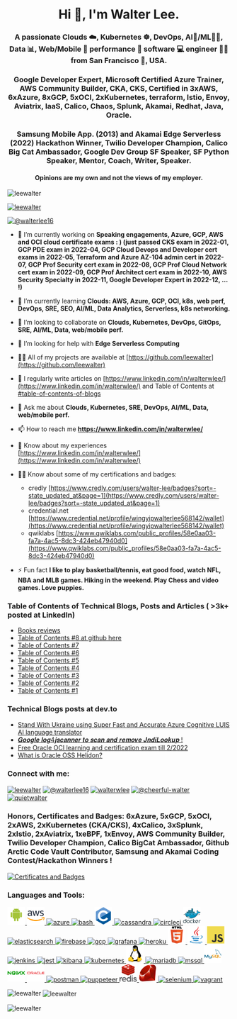 <h1 align="center">Hi 👋, I'm Walter Lee.</h1>
<h3 align="center">A passionate Clouds ☁️, Kubernetes ☸, DevOps, AI🧠/ML👨‍💻, Data 📊, Web/Mobile 🤳 performance 💯 software 💻 engineer 👨‍🔧 from San Francisco 🌉, USA. </h3>
<h3 align="center">Google Developer Expert, Microsoft Certified Azure Trainer, AWS Community Builder, CKA, CKS, Certified in 3xAWS, 6xAzure, 8xGCP, 5xOCI, 2xKubernetes, terraform, Istio, Envoy, Aviatrix, IaaS, Calico, Chaos, Splunk, Akamai, Redhat, Java, Oracle. </h3>
<h3 align="center">Samsung Mobile App. (2013) and Akamai Edge Serverless (2022) Hackathon Winner, Twilio Developer Champion, Calico Big Cat Ambassador, Google Dev Group SF Speaker, SF Python Speaker, Mentor, Coach, Writer, Speaker. </h3>
<h4 align="center">Opinions are my own and not the views of my employer.</h4>

<p align="left"> <img src="https://komarev.com/ghpvc/?username=leewalter&label=Profile%20views&color=0e75b6&style=flat" alt="leewalter" /> </p>

<p align="left"> <a href="https://github.com/ryo-ma/github-profile-trophy"><img src="https://github-profile-trophy.vercel.app/?username=leewalter" alt="leewalter" /></a> </p>

<p align="left"> <a href="https://twitter.com/@walterlee16" target="blank"><img src="https://img.shields.io/twitter/follow/walterlee16?logo=twitter&style=for-the-badge" alt="@walterlee16" /></a> </p>

- 🔭 I’m currently working on **Speaking engagements, Azure, GCP, AWS and OCI cloud certificate exams : ) (just passed CKS exam in 2022-01, GCP PDE exam in 2022-04, GCP Cloud Devops and Developer cert exams in 2022-05, Terraform and Azure AZ-104 admin cert in 2022-07, GCP Prof Security cert exam in 2022-08, GCP Prof Cloud Network cert exam in 2022-09, GCP Prof Architect cert exam in 2022-10, AWS Security Specialty in 2022-11, Google Developer Expert in 2022-12, ... !)** 

- 🌱 I’m currently learning **Clouds: AWS, Azure, GCP, OCI, k8s, web perf, DevOps, SRE, SEO, AI/ML, Data Analytics, Serverless, k8s networking.**

- 👯 I’m looking to collaborate on **Clouds, Kubernetes, DevOps, GitOps, SRE, AI/ML, Data, web/mobile perf.**

- 🤝 I’m looking for help with **Edge Serverless Computing**

- 👨‍💻 All of my projects are available at [https://github.com/leewalter](https://github.com/leewalter)

- 📝 I regularly write articles on [https://www.linkedin.com/in/walterwlee/](https://www.linkedin.com/in/walterwlee/) and Table of Contents at  [#table-of-contents-of-blogs](#table-of-contents-of-blogs-posts-and-articles--3k-at-linkedin) 

- 💬 Ask me about **Clouds, Kubernetes, SRE, DevOps, AI/ML, Data, web/mobile perf.**

- 📫 How to reach me **https://www.linkedin.com/in/walterwlee/**

- 📄 Know about my experiences [https://www.linkedin.com/in/walterwlee/](https://www.linkedin.com/in/walterwlee/)

- 🧑‍🎓 Know about some of my certifications and badges:
  - credly [https://www.credly.com/users/walter-lee/badges?sort=-state_updated_at&page=1](https://www.credly.com/users/walter-lee/badges?sort=-state_updated_at&page=1)
  - credential.net [https://www.credential.net/profile/wingyipwalterlee568142/wallet](https://www.credential.net/profile/wingyipwalterlee568142/wallet)
  - qwiklabs [https://www.qwiklabs.com/public_profiles/58e0aa03-fa7a-4ac5-8dc3-424eb47940d0](https://www.qwiklabs.com/public_profiles/58e0aa03-fa7a-4ac5-8dc3-424eb47940d0) 


- ⚡ Fun fact **I like to play basketball/tennis, eat good food, watch NFL, NBA and MLB games. Hiking in the weekend. Play Chess and video games. Love puppies.**

### Table of Contents of Technical Blogs, Posts and Articles ( >3k+ posted at LinkedIn)
<!-- ToC-LIST:START -->
- [Books reviews](https://github.com/leewalter/books)
- [Table of Contents #8 at github here](https://github.com/leewalter/leewalter/blob/main/table_of_content_8.md)
- [Table of Contents #7](https://www.linkedin.com/pulse/table-contents-my-postings-7-walter-lee/)
- [Table of Contents #6](https://www.linkedin.com/pulse/table-contents-my-postings-6-walter-lee/)
- [Table of Contents #5](https://www.linkedin.com/pulse/table-contents-my-postings-5-walter-lee/)
- [Table of Contents #4](https://www.linkedin.com/pulse/table-contents-my-postings-4-walter-lee/)
- [Table of Contents #3](https://www.linkedin.com/pulse/table-contents-my-postings-3-walter-lee/)
- [Table of Contents #2](https://www.linkedin.com/pulse/table-contents-my-postings-2-walter-lee/)
- [Table of Contents #1](https://www.linkedin.com/pulse/table-contents-my-postings-walter-lee/)
<!-- ToCLIST:END -->


### Technical Blogs posts at dev.to
<!-- BLOG-POST-LIST:START -->
- [Stand With Ukraine using Super Fast and Accurate Azure Cognitive LUIS AI language translator](https://dev.to/leewalter/stand-with-ukraine-using-super-fast-and-accurate-azure-cognitive-luis-ai-language-translator-2810)
- [𝑮𝒐𝒐𝒈𝒍𝒆 𝒍𝒐𝒈4𝒋𝒔𝒄𝒂𝒏𝒏𝒆𝒓 𝒕𝒐 𝒔𝒄𝒂𝒏 𝒂𝒏𝒅 𝒓𝒆𝒎𝒐𝒗𝒆 𝑱𝒏𝒅𝒊𝑳𝒐𝒐𝒌𝒖𝒑 !](https://dev.to/leewalter/4--3lpn)
- [Free Oracle OCI learning and certification exam till 2/2022](https://dev.to/leewalter/free-oracle-oci-learning-and-certification-exam-till-22022-3i0c)
- [What is Oracle OSS Helidon?](https://dev.to/leewalter/what-is-oracle-oss-helidon-35e1)
<!-- BLOG-POST-LIST:END -->

<h3 align="left">Connect with me:</h3>
<p align="left">
<a href="https://dev.to/leewalter" target="blank"><img align="center" src="https://cdn.jsdelivr.net/npm/simple-icons@3.0.1/icons/dev-dot-to.svg" alt="leewalter" height="30" width="40" /></a>
<a href="https://twitter.com/@walterlee16" target="blank"><img align="center" src="https://raw.githubusercontent.com/rahuldkjain/github-profile-readme-generator/master/src/images/icons/Social/twitter.svg" alt="@walterlee16" height="30" width="40" /></a>
<a href="https://linkedin.com/in/walterwlee" target="blank"><img align="center" src="https://raw.githubusercontent.com/rahuldkjain/github-profile-readme-generator/master/src/images/icons/Social/linked-in-alt.svg" alt="walterwlee" height="30" width="40" /></a>
<a href="https://medium.com/@cheerful-walter" target="blank"><img align="center" src="https://raw.githubusercontent.com/rahuldkjain/github-profile-readme-generator/master/src/images/icons/Social/medium.svg" alt="@cheerful-walter" height="30" width="40" /></a>
<a href="https://www.hackerrank.com/quietwalter" target="blank"><img align="center" src="https://raw.githubusercontent.com/rahuldkjain/github-profile-readme-generator/master/src/images/icons/Social/hackerrank.svg" alt="quietwalter" height="30" width="40" /></a>
</p>

<h3 align="left">Honors, Certificates and Badges: 6xAzure, 5xGCP, 5xOCI, 2xAWS, 2xKubernetes (CKA/CKS), 4xCalico, 3xSplunk, 2xIstio, 2xAviatrix, 1xeBPF, 1xEnvoy, AWS Community Builder, Twilio Developer Champion, Calico BigCat Ambassador, Github Arctic Code Vault Contributor, Samsung and Akamai Coding Contest/Hackathon Winners ! </h3>


<a href="https://github.com/leewalter/leewalter/blob/main/All%20Badges%202022-05-25.jpg" target="blank"><img align="center" src="https://github.com/leewalter/leewalter/blob/main/All%20Badges%202022-05-25.jpg" alt="Certificates and Badges"/></a>


<h3 align="left">Languages and Tools:</h3>
<p align="left"> <a href="https://developer.android.com" target="_blank"> <img src="https://raw.githubusercontent.com/devicons/devicon/master/icons/android/android-original-wordmark.svg" alt="android" width="40" height="40"/> </a> <a href="https://aws.amazon.com" target="_blank"> <img src="https://raw.githubusercontent.com/devicons/devicon/master/icons/amazonwebservices/amazonwebservices-original-wordmark.svg" alt="aws" width="40" height="40"/> </a> <a href="https://azure.microsoft.com/en-in/" target="_blank"> <img src="https://www.vectorlogo.zone/logos/microsoft_azure/microsoft_azure-icon.svg" alt="azure" width="40" height="40"/> </a> <a href="https://www.gnu.org/software/bash/" target="_blank"> <img src="https://www.vectorlogo.zone/logos/gnu_bash/gnu_bash-icon.svg" alt="bash" width="40" height="40"/> </a> <a href="https://www.cprogramming.com/" target="_blank"> <img src="https://raw.githubusercontent.com/devicons/devicon/master/icons/c/c-original.svg" alt="c" width="40" height="40"/> </a> <a href="https://cassandra.apache.org/" target="_blank"> <img src="https://www.vectorlogo.zone/logos/apache_cassandra/apache_cassandra-icon.svg" alt="cassandra" width="40" height="40"/> </a> <a href="https://circleci.com" target="_blank"> <img src="https://www.vectorlogo.zone/logos/circleci/circleci-icon.svg" alt="circleci" width="40" height="40"/> </a> <a href="https://www.docker.com/" target="_blank"> <img src="https://raw.githubusercontent.com/devicons/devicon/master/icons/docker/docker-original-wordmark.svg" alt="docker" width="40" height="40"/> </a> <a href="https://www.elastic.co" target="_blank"> <img src="https://www.vectorlogo.zone/logos/elastic/elastic-icon.svg" alt="elasticsearch" width="40" height="40"/> </a> <a href="https://firebase.google.com/" target="_blank"> <img src="https://www.vectorlogo.zone/logos/firebase/firebase-icon.svg" alt="firebase" width="40" height="40"/> </a> <a href="https://cloud.google.com" target="_blank"> <img src="https://www.vectorlogo.zone/logos/google_cloud/google_cloud-icon.svg" alt="gcp" width="40" height="40"/> </a> <a href="https://grafana.com" target="_blank"> <img src="https://www.vectorlogo.zone/logos/grafana/grafana-icon.svg" alt="grafana" width="40" height="40"/> </a> <a href="https://heroku.com" target="_blank"> <img src="https://www.vectorlogo.zone/logos/heroku/heroku-icon.svg" alt="heroku" width="40" height="40"/> </a> <a href="https://www.w3.org/html/" target="_blank"> <img src="https://raw.githubusercontent.com/devicons/devicon/master/icons/html5/html5-original-wordmark.svg" alt="html5" width="40" height="40"/> </a> <a href="https://www.java.com" target="_blank"> <img src="https://raw.githubusercontent.com/devicons/devicon/master/icons/java/java-original.svg" alt="java" width="40" height="40"/> </a> <a href="https://developer.mozilla.org/en-US/docs/Web/JavaScript" target="_blank"> <img src="https://raw.githubusercontent.com/devicons/devicon/master/icons/javascript/javascript-original.svg" alt="javascript" width="40" height="40"/> </a> <a href="https://www.jenkins.io" target="_blank"> <img src="https://www.vectorlogo.zone/logos/jenkins/jenkins-icon.svg" alt="jenkins" width="40" height="40"/> </a> <a href="https://jestjs.io" target="_blank"> <img src="https://www.vectorlogo.zone/logos/jestjsio/jestjsio-icon.svg" alt="jest" width="40" height="40"/> </a> <a href="https://www.elastic.co/kibana" target="_blank"> <img src="https://www.vectorlogo.zone/logos/elasticco_kibana/elasticco_kibana-icon.svg" alt="kibana" width="40" height="40"/> </a> <a href="https://kubernetes.io" target="_blank"> <img src="https://www.vectorlogo.zone/logos/kubernetes/kubernetes-icon.svg" alt="kubernetes" width="40" height="40"/> </a> <a href="https://www.linux.org/" target="_blank"> <img src="https://raw.githubusercontent.com/devicons/devicon/master/icons/linux/linux-original.svg" alt="linux" width="40" height="40"/> </a> <a href="https://mariadb.org/" target="_blank"> <img src="https://www.vectorlogo.zone/logos/mariadb/mariadb-icon.svg" alt="mariadb" width="40" height="40"/> </a> <a href="https://www.microsoft.com/en-us/sql-server" target="_blank"> <img src="https://www.svgrepo.com/show/303229/microsoft-sql-server-logo.svg" alt="mssql" width="40" height="40"/> </a> <a href="https://www.mysql.com/" target="_blank"> <img src="https://raw.githubusercontent.com/devicons/devicon/master/icons/mysql/mysql-original-wordmark.svg" alt="mysql" width="40" height="40"/> </a> <a href="https://www.nginx.com" target="_blank"> <img src="https://raw.githubusercontent.com/devicons/devicon/master/icons/nginx/nginx-original.svg" alt="nginx" width="40" height="40"/> </a> <a href="https://www.oracle.com/" target="_blank"> <img src="https://raw.githubusercontent.com/devicons/devicon/master/icons/oracle/oracle-original.svg" alt="oracle" width="40" height="40"/> </a> <a href="https://postman.com" target="_blank"> <img src="https://www.vectorlogo.zone/logos/getpostman/getpostman-icon.svg" alt="postman" width="40" height="40"/> </a> <a href="https://github.com/puppeteer/puppeteer" target="_blank"> <img src="https://www.vectorlogo.zone/logos/pptrdev/pptrdev-official.svg" alt="puppeteer" width="40" height="40"/> </a> <a href="https://redis.io" target="_blank"> <img src="https://raw.githubusercontent.com/devicons/devicon/master/icons/redis/redis-original-wordmark.svg" alt="redis" width="40" height="40"/> </a> <a href="https://www.ruby-lang.org/en/" target="_blank"> <img src="https://raw.githubusercontent.com/devicons/devicon/master/icons/ruby/ruby-original.svg" alt="ruby" width="40" height="40"/> </a> <a href="https://www.selenium.dev" target="_blank"> <img src="https://raw.githubusercontent.com/detain/svg-logos/780f25886640cef088af994181646db2f6b1a3f8/svg/selenium-logo.svg" alt="selenium" width="40" height="40"/> </a> <a href="https://www.vagrantup.com/" target="_blank"> <img src="https://www.vectorlogo.zone/logos/vagrantup/vagrantup-icon.svg" alt="vagrant" width="40" height="40"/> </a> </p>

<p><img align="left" src="https://github-readme-stats.vercel.app/api/top-langs?username=leewalter&show_icons=true&locale=en&layout=compact" alt="leewalter" /></p>

<p>&nbsp;<img align="center" src="https://github-readme-stats.vercel.app/api?username=leewalter&show_icons=true&locale=en" alt="leewalter" /></p>

<p><img align="center" src="https://github-readme-streak-stats.herokuapp.com/?user=leewalter&" alt="leewalter" /></p>

